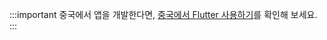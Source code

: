 :::important
중국에서 앱을 개발한다면, [중국에서 Flutter 사용하기][using Flutter in China]를 확인해 보세요.
:::

[using Flutter in China]: /community/china

